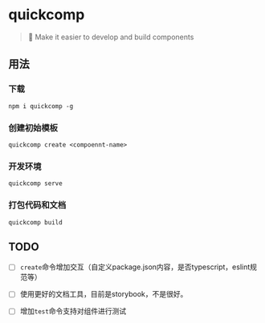# quickcomp

> 🚁 Make it easier to develop and build components


## 用法

### 下载

```
npm i quickcomp -g
```

### 创建初始模板

```
quickcomp create <compoennt-name>
```

### 开发环境

```
quickcomp serve
```

### 打包代码和文档

```
quickcomp build
```


## TODO

- [ ] `create`命令增加交互（自定义package.json内容，是否typescript，eslint规范等）
- [ ] 使用更好的文档工具，目前是storybook，不是很好。
- [ ] 增加`test`命令支持对组件进行测试

